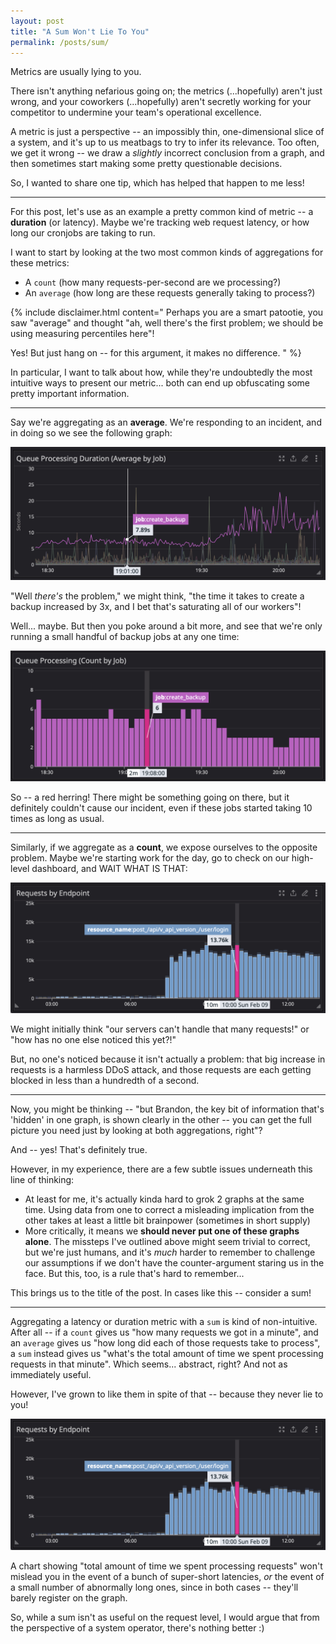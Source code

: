 ```yaml
---
layout: post
title: "A Sum Won't Lie To You"
permalink: /posts/sum/
---
```


Metrics are usually lying to you.

There isn't anything nefarious going on; the metrics (...hopefully) aren't just wrong, and your coworkers (...hopefully) aren't secretly working for your competitor to undermine your team's operational excellence.

A metric is just a perspective -- an impossibly thin, one-dimensional slice of a system, and it's up to us meatbags to try to infer its relevance. Too often, we get it wrong -- we draw a _slightly_ incorrect conclusion from a graph, and then sometimes start making some pretty questionable decisions.

So, I wanted to share one tip, which has helped that happen to me less!

---

For this post, let's use as an example a pretty common kind of metric -- a **duration** (or latency). Maybe we're tracking web request latency, or how long our cronjobs are taking to run.

I want to start by looking at the two most common kinds of aggregations for these metrics:

* A `count` (how many requests-per-second are we processing?)
* An `average` (how long are these requests generally taking to process?)

{% include disclaimer.html content="
Perhaps you are a smart patootie, you saw \"average\" and thought \"ah, well there's the first problem; we should be using measuring percentiles here\"!

Yes! But just hang on -- for this argument, it makes no difference.
" %}

In particular, I want to talk about how, while they're undoubtedly the most intuitive ways to present our metric... both can end up obfuscating some pretty important information.

---

Say we're aggregating as an **average**. We're responding to an incident, and in doing so we see the following graph:

<img src="/assets/sum/1-avg.png">

"Well _there's_ the problem," we might think, "the time it takes to create a backup increased by 3x, and I bet that's saturating all of our workers"!

Well... maybe. But then you poke around a bit more, and see that we're only running a small handful of backup jobs at any one time:

<img src="/assets/sum/1-count.png">

So -- a red herring! There might be something going on there, but it definitely couldn't cause our incident, even if these jobs started taking 10 times as long as usual.

---

Similarly, if we aggregate as a **count**, we expose ourselves to the opposite problem. Maybe we're starting work for the day, go to check on our high-level dashboard, and WAIT WHAT IS THAT:

<img src="/assets/sum/2-count.png">

We might initially think "our servers can't handle that many requests!" or "how has no one else noticed this yet?!"

But, no one's noticed because it isn't actually a problem: that big increase in requests is a harmless DDoS attack, and those requests are each getting blocked in less than a hundredth of a second.

---

Now, you might be thinking -- "but Brandon, the key bit of information that's 'hidden' in one graph, is shown clearly in the other -- you can get the full picture you need just by looking at both aggregations, right"?

And -- yes! That's definitely true.

However, in my experience, there are a few subtle issues underneath this line of thinking:

* At least for me, it's actually kinda hard to grok 2 graphs at the same time. Using data from one to correct a misleading implication from the other takes at least a little bit brainpower (sometimes in short supply)
* More critically, it means we **should never put one of these graphs alone**. The missteps I've outlined above might seem trivial to correct, but we're just humans, and it's _much_ harder to remember to challenge our assumptions if we don't have the counter-argument staring us in the face. But this, too, is a rule that's hard to remember...

This brings us to the title of the post. In cases like this -- consider a sum!

---

Aggregating a latency or duration metric with a `sum` is kind of non-intuitive. After all -- if a `count` gives us "how many requests we got in a minute", and an `average` gives us "how long did each of those requests take to process", a `sum` instead gives us "what's the total amount of time we spent processing requests in that minute". Which seems... abstract, right? And not as immediately useful.

However, I've grown to like them in spite of that -- because they never lie to you!

<img src="/assets/sum/2-count.png">

A chart showing "total amount of time we spent processing requests" won't mislead you in the event of a bunch of super-short latencies, _or_ the event of a small number of abnormally long ones, since in both cases -- they'll barely register on the graph.

So, while a sum isn't as useful on the request level, I would argue that from the perspective of a system operator, there's nothing better :)

